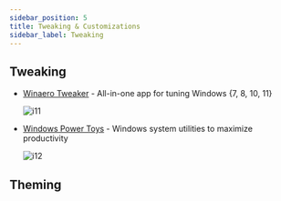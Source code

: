 ```yaml
---
sidebar_position: 5
title: Tweaking & Customizations
sidebar_label: Tweaking
---
```


## Tweaking

- [Winaero Tweaker](https://winaero.com/winaero-tweaker/) - All-in-one app for tuning Windows {7, 8, 10, 11}

    ![i11](https://cdn.discordapp.com/attachments/1163847683207856178/1165122544949542952/Winaero-Tweaker-1.png?ex=6545b3ed&is=65333eed&hm=19a20fd076630ef8f33bd48843ae2423a0f6b29ca793f3b36101175ba4edc1f2&)

- [Windows Power Toys](https://github.com/microsoft/PowerToys) - Windows system utilities to maximize productivity

    ![i12](https://www.techrepublic.com/wp-content/uploads/2023/04/w_windows10_powertoys_general_page-770x515.jpg)


    
## Theming

